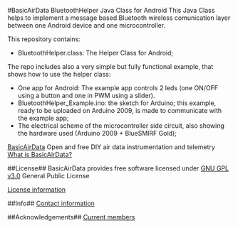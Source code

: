 #BasicAirData BluetoothHelper Java Class for Android
This Java Class helps to implement a message based Bluetooth wireless comunication layer between one Android device and one microcontroller.

This repository contains:
- BluetoothHelper.class: The Helper Class for Android;

The repo includes also a very simple but fully functional example, that shows how to use the helper class:
- One app for Android: The example app controls 2 leds (one ON/OFF using a button and one in PWM using a slider).
- BluetoothHelper_Example.ino: the sketch for Arduino; this example, ready to be uploaded on Arduino 2009, is made to communicate with the example app;
- The electrical scheme of the microcontroller side circuit, also showing the hardware used (Arduino 2009 + BlueSMIRF Gold);

[BasicAirData](http://www.basicairdata.eu) Open and free DIY air data instrumentation and telemetry
[What is BasicAirData?](http://www.basicairdata.eu/attachments/others/BAD%20Brochure.pdf)

##License##
BasicAirData provides free software licensed under [GNU GPL v3.0](http://www.gnu.org/licenses/gpl-3.0.txt) General Public License

[License information](http://www.basicairdata.eu/copyright.html)

##Info##
[Contact information](http://www.basicairdata.eu/social.html)

##Acknowledgements##
[Current members](http://www.basicairdata.eu/about.html)



